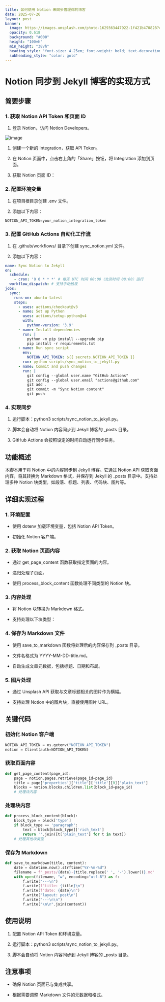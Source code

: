 ```yaml
---
title: 如何使用 Notion 来同步管理你的博客
date: 2025-07-26
layout: post
banner:
  image: https://images.unsplash.com/photo-1629363447922-1f421b470828?crop=entropy&cs=tinysrgb&fit=max&fm=jpg&ixid=M3w2OTIwMzJ8MHwxfHJhbmRvbXx8fHx8fHx8fDE3NTM1NDcyMTR8&ixlib=rb-4.1.0&q=80&w=1080
  opacity: 0.618
  background: "#000"
  height: "100vh"
  min_height: "38vh"
  heading_style: "font-size: 4.25em; font-weight: bold; text-decoration: underline"
  subheading_style: "color: gold"
---
```


# Notion 同步到 Jekyll 博客的实现方式

## 简要步骤

### 1. 获取 Notion API Token 和页面 ID

1. 登录 Notion，访问 Notion Developers。

![image](https://prod-files-secure.s3.us-west-2.amazonaws.com/a7a0cc5a-89b9-4cda-8686-1fba0ca52f40/d19c1afe-dea5-4312-9333-786b0ba83054/image.png?X-Amz-Algorithm=AWS4-HMAC-SHA256&X-Amz-Content-Sha256=UNSIGNED-PAYLOAD&X-Amz-Credential=ASIAZI2LB466TEJ42GBC%2F20250726%2Fus-west-2%2Fs3%2Faws4_request&X-Amz-Date=20250726T162654Z&X-Amz-Expires=3600&X-Amz-Security-Token=IQoJb3JpZ2luX2VjEDYaCXVzLXdlc3QtMiJIMEYCIQCMYj0TmTd753Inun3ydnZrdHYIaFz5VEO6v1%2BBl5cwRwIhAMPIttUu2IyuGcnPsqZbR7Ia98y854JsmGk6G%2BsNyAeaKv8DCF8QABoMNjM3NDIzMTgzODA1IgyiXMZOrDF7GSDw%2BAwq3AObXkjtpfqgPbYZFWMNgU%2Fh9Xji8ZgoEL1qyhXWXOlzKsKI0daFSSv9K2ks%2BRruXUgE%2FVrJ1%2FDQucM3VeYOtU%2BDApbni0mAsowWr6mcaW15%2FJIYoHzVKSNbrERZvUoLVJWmplnHZBTNVRgRVHk1aNmDaLSC503SnigiCcXu5OK5%2F2sMketlnnz83dAtY%2FYgQriJAue%2B%2FcNmeC0wQgiytM0NdqH2GL2sDbG%2BmKFBWC47BiMQNV723Tl6aEJEwd7zByx0dU6SirgXezYnCkTzVk%2Bu3deLtZY8ihdGBRB6gpmVZtFCTEqatSc0A6XaQ1RnpodxAe4C6fK88oCv3kLCjJ4TOaTvwWkWw9P50CwH%2FeThLbJLl3yIHMqu3GF9bqlckpMQ%2FVMmS3ZQBPak2H8j0bf0yt27%2BScreecggXCUaBJCQ7tedz7BgVBXHQdgJ9GNt9RaB4EKYaRQLNdtfX3cuyHxmEOOzzGm6VEd%2FTs9oUBUgScBtufXZY2SXgxULArpVsHwQHe9ThK8%2B4EwrlBLBAjZDInn2Ofy8MP%2BMqLNH7JeE4Gp5TJ9P%2BkLKJGKfPaqLecPuBx2uT2r6OVC5EXYCMiJgFcYy0g7f1g62c9oqyww8%2FWUWqLgaNLD37wrJjDtwJPEBjqkAetkSG7bhkVZ%2FwOAR5Yy44RBi9g%2Fvo8LmysU8kJIJ5pmlpTbTYnc2u11mJ2am5jvMBQWQmjKkAoT7NaTdoghClXiO0LQyfPBMzvwkJAXpMVskdrM8iOeU3UzihySvxvogERSj9FTqlpnT6G5bfLEYthTEuKjb6cubcFAK5B%2B5fH10C2epGVsWxpkrp6%2BR1qjNRzhxNXv%2FCaOvj6Ui0NRzGHYSNZP&X-Amz-Signature=c4a59f63f91c3b0ca56a9683931bf829f57b02716bcb5108966315e8f548e97f&X-Amz-SignedHeaders=host&x-amz-checksum-mode=ENABLED&x-id=GetObject)

1. 创建一个新的 Integration，获取 API Token。

1. 在 Notion 页面中，点击右上角的「Share」按钮，将 Integration 添加到页面。

1. 获取 Notion 页面 ID：


### 2. 配置环境变量

1. 在项目根目录创建 .env 文件。

1. 添加以下内容：

```javascript
NOTION_API_TOKEN=your_notion_integration_token
```

### 3. 配置 GitHub Actions 自动化工作流

1. 在 .github/workflows/ 目录下创建 sync_notion.yml 文件。

1. 添加以下内容：

```yaml
name: Sync Notion to Jekyll
on:
  schedule:
    - cron: '0 0 * * *' # 每天 UTC 时间 00:00（北京时间 08:00）运行
  workflow_dispatch: # 支持手动触发
jobs:
  sync:
    runs-on: ubuntu-latest
    steps:
      - uses: actions/checkout@v3
      - name: Set up Python
        uses: actions/setup-python@v4
        with:
          python-version: '3.9'
      - name: Install dependencies
        run: |
          python -m pip install --upgrade pip
          pip install -r requirements.txt
      - name: Run sync script
        env:
          NOTION_API_TOKEN: ${{ secrets.NOTION_API_TOKEN }}
        run: python scripts/sync_notion_to_jekyll.py
      - name: Commit and push changes
        run: |
          git config --global user.name "GitHub Actions"
          git config --global user.email "actions@github.com"
          git add .
          git commit -m "Sync Notion content"
          git push
```

### 4. 实现同步

1. 运行脚本：python3 scripts/sync_notion_to_jekyll.py。

1. 脚本会自动将 Notion 内容同步到 Jekyll 博客的 _posts 目录。

1. GitHub Actions 会按照设定的时间自动运行同步任务。

## 功能概述

本脚本用于将 Notion 中的内容同步到 Jekyll 博客。它通过 Notion API 获取页面内容，将其转换为 Markdown 格式，并保存到 Jekyll 的 _posts 目录中。支持处理多种 Notion 块类型，如段落、标题、列表、代码块、图片等。

## 详细实现过程

### 1. 环境配置

- 使用 dotenv 加载环境变量，包括 Notion API Token。

- 初始化 Notion 客户端。

### 2. 获取 Notion 页面内容

- 通过 get_page_content 函数获取指定页面的内容。

- 递归处理子页面。

- 使用 process_block_content 函数处理不同类型的 Notion 块。

### 3. 内容处理

- 将 Notion 块转换为 Markdown 格式。

- 支持处理以下块类型：


### 4. 保存为 Markdown 文件

- 使用 save_to_markdown 函数将处理后的内容保存到 _posts 目录。

- 文件名格式为 YYYY-MM-DD-title.md。

- 自动生成文章元数据，包括标题、日期和布局。

### 5. 图片处理

- 通过 Unsplash API 获取与文章标题相关的图片作为横幅。

- 支持处理 Notion 中的图片块，直接使用图片 URL。

## 关键代码

### 初始化 Notion 客户端

```python
NOTION_API_TOKEN = os.getenv("NOTION_API_TOKEN")
notion = Client(auth=NOTION_API_TOKEN)
```

### 获取页面内容

```python
def get_page_content(page_id):
    page = notion.pages.retrieve(page_id=page_id)
    title = page['properties']['title']['title'][0]['plain_text']
    blocks = notion.blocks.children.list(block_id=page_id)
    # 处理块内容
```

### 处理块内容

```python
def process_block_content(block):
    block_type = block['type']
    if block_type == 'paragraph':
        text = block[block_type]['rich_text']
        return ''.join([t['plain_text'] for t in text])
    # 处理其他块类型
```

### 保存为 Markdown

```python
def save_to_markdown(title, content):
    date = datetime.now().strftime("%Y-%m-%d")
    filename = f"_posts/{date}-{title.replace(' ', '-').lower()}.md"
    with open(filename, "w", encoding="utf-8") as f:
        f.write("---\n")
        f.write(f"title: {title}\n")
        f.write(f"date: {date}\n")
        f.write("layout: post\n")
        f.write("---\n\n")
        f.write("\n\n".join(content))
```

## 使用说明

1. 配置 Notion API Token 和环境变量。

1. 运行脚本：python3 scripts/sync_notion_to_jekyll.py。

1. 脚本会自动将 Notion 内容同步到 Jekyll 博客的 _posts 目录。

## 注意事项

- 确保 Notion 页面已与集成共享。

- 根据需要调整 Markdown 文件的元数据和格式。